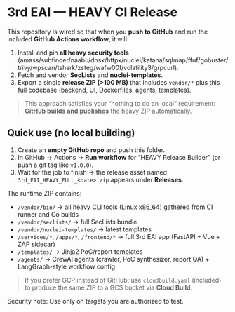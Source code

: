 
# 3rd EAI — HEAVY CI Release

This repository is wired so that when you **push to GitHub** and run the included **GitHub Actions workflow**, it will:
1) Install and pin **all heavy security tools** (amass/subfinder/naabu/dnsx/httpx/nuclei/katana/sqlmap/ffuf/gobuster/trivy/wpscan/tshark/zsteg/wafw00f/volatility3/grpcurl).
2) Fetch and vendor **SecLists** and **nuclei-templates**.
3) Export a single **release ZIP (>100 MB)** that includes `vendor/*` plus this full codebase (backend, UI, Dockerfiles, agents, templates).

> This approach satisfies your “nothing to do on local” requirement: **GitHub builds and publishes** the heavy ZIP automatically.

## Quick use (no local building)
1. Create an **empty GitHub repo** and push this folder.
2. In GitHub → Actions → **Run workflow** for “HEAVY Release Builder” (or push a git tag like `v1.0.0`).
3. Wait for the job to finish → the release asset named `3rd_EAI_HEAVY_FULL_<date>.zip` appears under **Releases**.

The runtime ZIP contains:
- `/vendor/bin/` → all heavy CLI tools (Linux x86_64) gathered from CI runner and Go builds
- `/vendor/seclists/` → full SecLists bundle
- `/vendor/nuclei-templates/` → latest templates
- `/services/*`, `/apps/*`, `/frontend/*` → full 3rd EAI app (FastAPI + Vue + ZAP sidecar)
- `/templates/` → Jinja2 PoC/report templates
- `/agents/` → CrewAI agents (crawler, PoC synthesizer, report QA) + LangGraph-style workflow config

> If you prefer GCP instead of GitHub: use `cloudbuild.yaml` (included) to produce the same ZIP to a GCS bucket via **Cloud Build**.

Security note: Use only on targets you are authorized to test.
